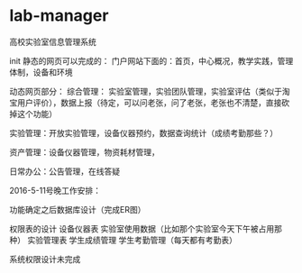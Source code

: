 # lab-manager
高校实验室信息管理系统

init
静态的网页可以完成的：
门户网站下面的：首页，中心概况，教学实践，管理体制，设备和环境

动态网页部分：
综合管理： 实验室管理，实验团队管理，实验室评估（类似于淘宝用户评价），数据上报（待定，可以问老张，问了老张，老张也不清楚，直接砍掉这个功能）


实验管理：开放实验管理，设备仪器预约，数据查询统计（成绩考勤那些？）

资产管理：设备仪器管理，物资耗材管理，

日常办公：公告管理，在线答疑


2016-5-11号晚工作安排：

功能确定之后数据库设计（完成ER图）

权限表的设计
设备仪器表
实验室使用数据（比如那个实验室今天下午被占用那种）
实验管理表
学生成绩管理
学生考勤管理（每天都有考勤表）


系统权限设计未完成
